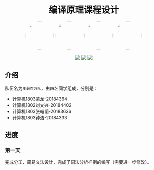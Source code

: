 <h1 align="center">编译原理课程设计</h1>

<p align="center">
    <img style="border-radius:50%;" src="https://allwens-work.oss-cn-beijing.aliyuncs.com/bed/1.jpg" width="90">
    <img style="border-radius:50%;" src="https://allwens-work.oss-cn-beijing.aliyuncs.com/bed/2.jpg" width="90">
    <img style="border-radius:50%;" src="https://allwens-work.oss-cn-beijing.aliyuncs.com/bed/3.jpg" width="90">
    <img style="border-radius:50%;" src="https://allwens-work.oss-cn-beijing.aliyuncs.com/bed/4.jpg" width="90">
</p>

<p align="center">
    <img src="https://img.shields.io/badge/language-c++-blue.svg?longCache=true&style=for-the-badge">
	<img src="https://img.shields.io/badge/codeby-vscode-orange.svg?longCache=true&style=for-the-badge">
	<img src="https://img.shields.io/badge/in-progress-red.svg?longCache=true&style=for-the-badge">
</p>

## 介绍

队伍名为`年薪百万队`，由四名同学组成，分别是：

+ 计算机1803蒙龙-20184364
+ 计算机1802刘文兴-20184402
+ 计算机1803张翰韬-20183636
+ 计算机1803钟洁-20184333

## 进度

### 第一天

完成分工、简易文法设计，完成了词法分析样例的编写（需要进一步修改）。

